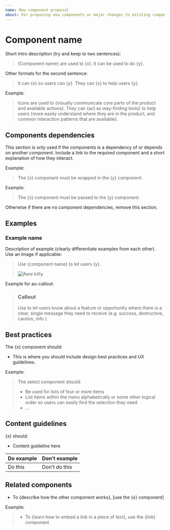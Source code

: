 ```yaml
---
name: New component proposal
about: For proposing new components or major changes to existing components
---
```


# Component name

Short intro description (try and keep to two sentences):
> {Component name} are used to {x}. It can be used to do {y}.

Other formats for the second sentence:
> It can {x} so users can {y}.
> They can {x} to help users {y}.

Example:
> Icons are used to {visually communicate core parts of the product and available actions}. They can {act as way-finding tools} to help users {more easily understand where they are in the product, and common interaction patterns that are available}.

## Components dependencies

This section is only used if the components is a dependency of or depends on another component. Include a link to the required component and a short explanation of how they interact.

Example:
> The {x} component must be wrapped in the {y} component.

Example:
> The {x} component must be passed to the {y} component.

Otherwise if there are no component dependencies, remove this section.

## Examples

### Example name

Description of example (clearly differentiate examples from each other). Use an image if applicable:
> Use {component name} to let users {y}.
>
> ![Aww kitty](https://placeimg.com/300/100/arch/grayscale)

Example for ao-callout:
> ### Callout
>
> Use to let users know about a feature or opportunity where there is a clear, single message they need to receive (e.g. success, destructive, caution, info ).

## Best practices

The {x} component should:

- This is where you should include design best practices and UX guidelines.

Example:
> The select component should:
>
> - Be used for lists of four or more items
> - List items within the menu alphabetically or some other logical order so users can easily find the selection they need
> - ...

## Content guidelines

{x} should:

- Content guideline here

| Do example | Don’t example |
|------------|---------------|
| Do this | Don’t do this |

## Related components

- To {describe how the other component works}, [use the {x} component]

Example:
> - To {learn how to embed a link in a piece of text}, use the {link} component